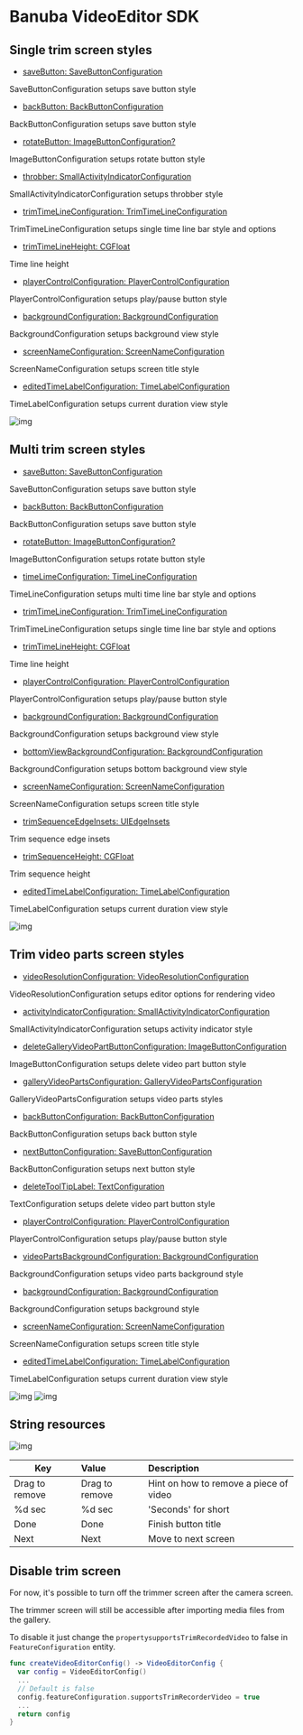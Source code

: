 # Banuba VideoEditor SDK
## Single trim screen styles  

- [saveButton: SaveButtonConfiguration](/Example/Example/Extension/TrimConfiguration.swift#L8)

SaveButtonConfiguration setups save button style

- [backButton: BackButtonConfiguration](/Example/Example/Extension/TrimConfiguration.swift#L14)

BackButtonConfiguration setups save button style

- [rotateButton: ImageButtonConfiguration?](/Example/Example/Extension/TrimConfiguration.swift#L19)

ImageButtonConfiguration setups rotate button style

- [throbber: SmallActivityIndicatorConfiguration](/Example/Example/Extension/TrimConfiguration.swift#L23)

SmallActivityIndicatorConfiguration setups throbber style

- [trimTimeLineConfiguration: TrimTimeLineConfiguration](/Example/Example/Extension/TrimConfiguration.swift#L26)

TrimTimeLineConfiguration setups single time line bar style and options

- [trimTimeLineHeight: CGFloat](/Example/Example/Extension/TrimConfiguration.swift#L25)

Time line height

- [playerControlConfiguration: PlayerControlConfiguration](/Example/Example/Extension/TrimConfiguration.swift#L32)

PlayerControlConfiguration setups play/pause button style

- [backgroundConfiguration: BackgroundConfiguration](/Example/Example/Extension/TrimConfiguration.swift#L37)

BackgroundConfiguration setups background view style

- [screenNameConfiguration: ScreenNameConfiguration](/Example/Example/Extension/TrimConfiguration.swift#L38)

ScreenNameConfiguration setups screen title style

- [editedTimeLabelConfiguration: TimeLabelConfiguration](/Example/Example/Extension/TrimConfiguration.swift#L39)

 TimeLabelConfiguration setups current duration view style
  
  ![img](screenshots/SingleTrimConfiguration.png)

## Multi trim screen styles  

- [saveButton: SaveButtonConfiguration](/Example/Example/Extension/TrimConfiguration.swift#L50)

SaveButtonConfiguration setups save button style

- [backButton: BackButtonConfiguration](/Example/Example/Extension/TrimConfiguration.swift#L56)

BackButtonConfiguration setups save button style

- [rotateButton: ImageButtonConfiguration?](/Example/Example/Extension/TrimConfiguration.swift#L61)

ImageButtonConfiguration setups rotate button style

- [timeLimeConfiguration: TimeLineConfiguration](/Example/Example/Extension/TrimConfiguration.swift#L65)

TimeLineConfiguration setups multi time line bar style and options

- [trimTimeLineConfiguration: TrimTimeLineConfiguration](/Example/Example/Extension/TrimConfiguration.swift#L66)

TrimTimeLineConfiguration setups single time line bar style and options

- [trimTimeLineHeight: CGFloat](/Example/Example/Extension/TrimConfiguration.swift#L74)

Time line height

- [playerControlConfiguration: PlayerControlConfiguration](/Example/Example/Extension/TrimConfiguration.swift#L75)

PlayerControlConfiguration setups play/pause button style

- [backgroundConfiguration: BackgroundConfiguration](/Example/Example/Extension/TrimConfiguration.swift#L79)

BackgroundConfiguration setups background view style

- [bottomViewBackgroundConfiguration: BackgroundConfiguration](/Example/Example/Extension/TrimConfiguration.swift#L80)

BackgroundConfiguration setups bottom background view style

- [screenNameConfiguration: ScreenNameConfiguration](/Example/Example/Extension/TrimConfiguration.swift#L81)

ScreenNameConfiguration setups screen title style

- [trimSequenceEdgeInsets: UIEdgeInsets](/Example/Example/Extension/TrimConfiguration.swift#L82)

Trim sequence edge insets

- [trimSequenceHeight: CGFloat](/Example/Example/Extension/TrimConfiguration.swift#L83)

Trim sequence height

- [editedTimeLabelConfiguration: TimeLabelConfiguration](/Example/Example/Extension/TrimConfiguration.swift#L84)

TimeLabelConfiguration setups current duration view style

![img](screenshots/MultiTrimConfiguration.png)

## Trim video parts screen styles  

- [videoResolutionConfiguration: VideoResolutionConfiguration](/Example/Example/Extension/TrimConfiguration.swift#L95)

VideoResolutionConfiguration setups editor options for rendering video

- [activityIndicatorConfiguration: SmallActivityIndicatorConfiguration](/Example/Example/Extension/TrimConfiguration.swift#L116)

SmallActivityIndicatorConfiguration setups activity indicator style

- [deleteGalleryVideoPartButtonConfiguration: ImageButtonConfiguration](/Example/Example/Extension/TrimConfiguration.swift#L117)

ImageButtonConfiguration setups delete video part button style

- [galleryVideoPartsConfiguration: GalleryVideoPartsConfiguration](/Example/Example/Extension/TrimConfiguration.swift#L120)

GalleryVideoPartsConfiguration setups video parts styles

- [backButtonConfiguration: BackButtonConfiguration](/Example/Example/Extension/TrimConfiguration.swift#L123)

BackButtonConfiguration setups back button style

- [nextButtonConfiguration: SaveButtonConfiguration](/Example/Example/Extension/TrimConfiguration.swift#L128)

BackButtonConfiguration setups next button style

- [deleteToolTipLabel: TextConfiguration](/Example/Example/Extension/TrimConfiguration.swift#L134)

TextConfiguration setups delete video part button style

- [playerControlConfiguration: PlayerControlConfiguration](/Example/Example/Extension/TrimConfiguration.swift#L135)

PlayerControlConfiguration setups play/pause button style

- [videoPartsBackgroundConfiguration: BackgroundConfiguration](/Example/Example/Extension/TrimConfiguration.swift#L139)

BackgroundConfiguration setups video parts background style

- [backgroundConfiguration: BackgroundConfiguration](/Example/Example/Extension/TrimConfiguration.swift#L140)

BackgroundConfiguration setups background style

- [screenNameConfiguration: ScreenNameConfiguration](/Example/Example/Extension/TrimConfiguration.swift#L141)

ScreenNameConfiguration setups screen title style

- [editedTimeLabelConfiguration: TimeLabelConfiguration](/Example/Example/Extension/TrimConfiguration.swift#L142)

TimeLabelConfiguration setups current duration view style

![img](screenshots/GalleryTrimConfiguration.png)
![img](screenshots/GalleryTrimConfigurationDelete.png)

## String resources

![img](screenshots/TrimLocalization.png)

| Key        |      Value      |   Description |
| ------------- | :----------- | :------------- |
| Drag to remove | Drag to remove | Hint on how to remove a piece of video
| %d sec | %d sec | 'Seconds' for short
| Done | Done | Finish button title
| Next | Next | Move to next screen

## Disable trim screen

For now, it's possible to turn off the trimmer screen after the camera screen.

The trimmer screen will still be accessible after importing media files from the gallery.

To disable it just change the ```propertysupportsTrimRecordedVideo``` to false in ```FeatureConfiguration``` entity.

``` swift
func createVideoEditorConfig() -> VideoEditorConfig {
  var config = VideoEditorConfig()
  ...
  // Default is false
  config.featureConfiguration.supportsTrimRecorderVideo = true
  ...
  return config
}

```

